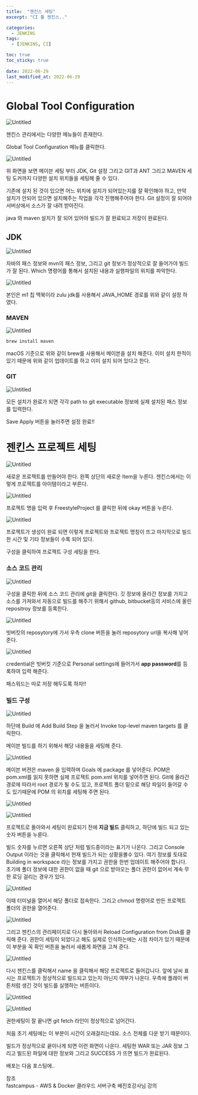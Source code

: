 ```yaml
---
title:  "젠킨스 세팅"
excerpt: "CI 툴 젠킨스.."

categories:
  - JENKINS
tags:
  - [JENKINS, CI]

toc: true
toc_sticky: true
 
date: 2022-06-29
last_modified_at: 2022-06-29
---
```

# Global Tool Configuration

![Untitled](https://zidols.notion.site/image/https%3A%2F%2Fs3-us-west-2.amazonaws.com%2Fsecure.notion-static.com%2Fb974e259-d33c-40d3-9537-f6a41f4ac3cb%2FUntitled.png?table=block&id=e6bfcf19-3b72-438b-8799-9f4105e959b5&spaceId=370dbc5e-872d-4d9e-9f3a-f7113cda9427&width=2000&userId=&cache=v2)

젠킨스 관리에서는 다양한 메뉴들이 존재한다. 

Global Tool Configuration 메뉴를 클릭한다.

![Untitled](https://zidols.notion.site/image/https%3A%2F%2Fs3-us-west-2.amazonaws.com%2Fsecure.notion-static.com%2Fb9ea3afe-4251-4b19-8134-d2525d56f242%2FUntitled.png?table=block&id=76c1428d-59a4-4359-87f2-28a4e2b0028c&spaceId=370dbc5e-872d-4d9e-9f3a-f7113cda9427&width=2000&userId=&cache=v2)

위 화면을 보면 메이븐 세팅 부터 JDK, Git 설정 그리고 GIT과 ANT 그리고 MAVEN 세팅 도커까지 다양한 설치 위치들을 세팅해 줄 수 있다. 

기존에 설치 된 것이 있으면 어느 위치에 설치가 되어있는지를 잘 확인해야 하고, 만약 설치가 안되어 있으면 설치해주는 작업을 각각 진행해주어야 한다. Git 설정이 잘 되어야 서버상에서 소스가 잘 내려 받아진다.

 java 와 maven 설치가 잘 되어 있어야 빌드가 잘 완료되고 저장이 완료된다.

## JDK

![Untitled](https://zidols.notion.site/image/https%3A%2F%2Fs3-us-west-2.amazonaws.com%2Fsecure.notion-static.com%2Fbf516c8b-948f-44d4-a10a-196d92aeddfe%2FUntitled.png?table=block&id=a3f937d1-4111-4097-ad75-6f1eee642d48&spaceId=370dbc5e-872d-4d9e-9f3a-f7113cda9427&width=2000&userId=&cache=v2)

자바의 패스 정보와 mvn의 패스 정보, 그리고 git 정보가 정상적으로 잘 들어가야 빌드가 잘 된다.
Which 명령어를 통해서 설치된 내용과 실행파일의 위치를 파악한다.

![Untitled](https://zidols.notion.site/image/https%3A%2F%2Fs3-us-west-2.amazonaws.com%2Fsecure.notion-static.com%2Fdaf41c77-9471-4de2-93a0-6557172becc6%2FUntitled.png?table=block&id=800a1103-58ed-43d9-b92d-04ca15871120&spaceId=370dbc5e-872d-4d9e-9f3a-f7113cda9427&width=2000&userId=&cache=v2)

본인은 m1 칩 맥북이라 zulu jdk를 사용해서 JAVA_HOME 경로를 위와 같이 설정 하였다.

### MAVEN

![Untitled](https://zidols.notion.site/image/https%3A%2F%2Fs3-us-west-2.amazonaws.com%2Fsecure.notion-static.com%2F6b8b60c6-033a-40c0-83ae-f0a3f4e1966a%2FUntitled.png?table=block&id=6f4ebc81-f66a-4b9f-ae80-f203bd2e8acd&spaceId=370dbc5e-872d-4d9e-9f3a-f7113cda9427&width=2000&userId=&cache=v2)

```bash
brew install maven
```

macOS 기준으로 위와 같이 brew를 사용해서 메이븐을 설치 해준다. 이미 설치 한적이 있기 때문에 위와 같이 업데이트를 하고 이미 설치 되어 있다고 한다.

### GIT

![Untitled](https://zidols.notion.site/image/https%3A%2F%2Fs3-us-west-2.amazonaws.com%2Fsecure.notion-static.com%2Fad2ec7f2-b49c-41bf-a433-3d9e52dc652f%2FUntitled.png?table=block&id=b2e106e4-bd82-4087-ac6a-80cb145e0e46&spaceId=370dbc5e-872d-4d9e-9f3a-f7113cda9427&width=2000&userId=&cache=v2)

모든 설치가 완료가 되면 각각 path to git executable 정보에 실제 설치된 패스 정보를 입력한다.

Save Apply 버튼을 눌러주면 설정 완료!!

# 젠킨스 프로젝트 세팅

![Untitled](https://zidols.notion.site/image/https%3A%2F%2Fs3-us-west-2.amazonaws.com%2Fsecure.notion-static.com%2F5d19696e-5b5c-4835-9049-b068ea87435f%2FUntitled.png?table=block&id=356bbe85-64d6-4210-98cc-c173c7b0521a&spaceId=370dbc5e-872d-4d9e-9f3a-f7113cda9427&width=2000&userId=&cache=v2)

 새로운 프로젝트를 만들어야 한다. 왼쪽 상단의 새로운 Item을 누른다. 젠킨스에서는 이렇게 프로젝트를 아이템이라고 부른다.

![Untitled](https://zidols.notion.site/image/https%3A%2F%2Fs3-us-west-2.amazonaws.com%2Fsecure.notion-static.com%2Ff0c469e1-34a2-486d-8a14-d37c27d518d0%2FUntitled.png?table=block&id=06e8f833-c734-48e9-878f-1af56036d2af&spaceId=370dbc5e-872d-4d9e-9f3a-f7113cda9427&width=2000&userId=&cache=v2)

프로젝트 명을 입력 후 FreestyleProject 를 클릭한 뒤에 okay 버튼을 누른다.

![Untitled](https://zidols.notion.site/image/https%3A%2F%2Fs3-us-west-2.amazonaws.com%2Fsecure.notion-static.com%2Fa2e36984-9048-4f38-ab99-c7cf661d924a%2FUntitled.png?table=block&id=c5b6d926-6be0-4579-aa21-952d591a7713&spaceId=370dbc5e-872d-4d9e-9f3a-f7113cda9427&width=2000&userId=&cache=v2)

프로젝트가 생성이 완료 되면 이렇게 프로젝트와 프로젝트 명칭이 뜨고 마지막으로 빌드한 시간 및 기타 정보들이 수록 되어 있다. 

구성을 클릭하여 프로젝트 구성 세팅을 한다.

### 소스 코드 관리

![Untitled](https://zidols.notion.site/image/https%3A%2F%2Fs3-us-west-2.amazonaws.com%2Fsecure.notion-static.com%2F982eee22-6b2c-480f-a3b5-52465c24d1bb%2FUntitled.png?table=block&id=105b4684-a9ee-4cd4-9486-4f6fdadbe1b1&spaceId=370dbc5e-872d-4d9e-9f3a-f7113cda9427&width=2000&userId=&cache=v2)

구성을 클릭한 뒤에 소스 코드 관리에 git을 클릭한다.  깃 정보에 올라간 정보를 가지고 소스를 가져와서 자동으로 빌드를 해주기 위해서 github, bitbucket등의 서비스에 올린 repositroy 정보를 등록한다.

![Untitled](https://zidols.notion.site/image/https%3A%2F%2Fs3-us-west-2.amazonaws.com%2Fsecure.notion-static.com%2F3d5a898d-3220-4094-a765-abafd419ed22%2FUntitled.png?table=block&id=c2db079d-75be-413a-8c35-6fa3e154e601&spaceId=370dbc5e-872d-4d9e-9f3a-f7113cda9427&width=2000&userId=&cache=v2)

빗버킷의 reposytory에 가서 우측 clone 버튼을 눌러 reposytory url을 복사해 넣어준다.

![Untitled](https://zidols.notion.site/image/https%3A%2F%2Fs3-us-west-2.amazonaws.com%2Fsecure.notion-static.com%2F0a65f97d-fffa-4684-95e1-3062f94d2d52%2FUntitled.png?table=block&id=d8d4d5fd-f6e5-4d9e-86ac-856033aaf2f5&spaceId=370dbc5e-872d-4d9e-9f3a-f7113cda9427&width=2000&userId=&cache=v2)

credential은 빗버킷 기준으로 Personal settings에 들어가서 **app password**를 등록하여 입력 해준다.

패스워드는 따로 저장 해두도록 하자!!

### 빌드 구성

![Untitled](https://zidols.notion.site/image/https%3A%2F%2Fs3-us-west-2.amazonaws.com%2Fsecure.notion-static.com%2Fc476a04b-fde3-4c7e-9628-10b737ffb9dc%2FUntitled.png?table=block&id=c32cfe74-6d0b-4501-8fa1-f8a00c684098&spaceId=370dbc5e-872d-4d9e-9f3a-f7113cda9427&width=2000&userId=&cache=v2)

하단에 Build 에 Add Build Step 을 눌러서 Invoke top-level maven targets 를 클릭한다.

 메이븐 빌드를 하기 위해서 해당 내용들을 세팅해 준다.

![Untitled](https://zidols.notion.site/image/https%3A%2F%2Fs3-us-west-2.amazonaws.com%2Fsecure.notion-static.com%2F213d5b37-181c-4c54-a74e-365250911e10%2FUntitled.png?table=block&id=a3285de9-1b62-4b56-b8cf-c90a347f8aee&spaceId=370dbc5e-872d-4d9e-9f3a-f7113cda9427&width=2000&userId=&cache=v2)

메이븐 버젼은 maven 을 입력하며  Goals 에 package 를 넣어준다. POM은 pom.xml를 읽지 못하면 실제 프로젝트 pom.xml 위치를 넣어주면 된다. Git에 올라간 경로에 따라서 root 경로가 될 수도 있고, 프로젝트 폴더 밑으로 해당 파일이 들어갈 수도 있기때문에 POM 의 위치를 세팅해 주면 된다.

![Untitled](https://zidols.notion.site/image/https%3A%2F%2Fs3-us-west-2.amazonaws.com%2Fsecure.notion-static.com%2F336b4b0d-d330-4ecd-ba19-206011e5ce37%2FUntitled.png?table=block&id=58104df8-fca1-4251-bc15-0dd49a199b70&spaceId=370dbc5e-872d-4d9e-9f3a-f7113cda9427&width=2000&userId=&cache=v2)

![Untitled](https://zidols.notion.site/image/https%3A%2F%2Fs3-us-west-2.amazonaws.com%2Fsecure.notion-static.com%2Fb00ca1c0-63af-43e6-9ceb-72a699d07eb6%2FUntitled.png?table=block&id=25849fca-fbfe-46d9-bdbb-c39229339895&spaceId=370dbc5e-872d-4d9e-9f3a-f7113cda9427&width=2000&userId=&cache=v2)

프로젝트로 돌아와서 세팅이 완료되기 전에 **지금 빌드** 클릭하고, 하단에 빌드 되고 있는 숫자 버튼을 누룬다.

빌드 숫자를 누르면 오른쪽 상단 처럼 빌드중이라는 표기가 나온다. 그리고 Console Output 이라는 것을 클릭해서 현재 빌드가 되는 상황을볼수 있다.  여기 정보를 토대로 Building in workspace 라는 정보를 가지고 권한을 한번 업데이트 해주어야 합니다. 초기에 폴더 정보에 대한 권한이 없을 때 git 으로 받아오는 폴더 권한이 없어서 계속 무한 로딩 걸리는 경우가 있다.

![Untitled](https://zidols.notion.site/image/https%3A%2F%2Fs3-us-west-2.amazonaws.com%2Fsecure.notion-static.com%2Ff8781ef0-2284-4061-920f-259e82cb727b%2FUntitled.png?table=block&id=22398bba-e7e4-47dc-99c5-a347db88ef97&spaceId=370dbc5e-872d-4d9e-9f3a-f7113cda9427&width=2000&userId=&cache=v2)

이때 터미널을 열어서 해당 폴더로 접속한다. 그리고 chmod 명령어로 만든 프로젝트 폴더의 권한을 열어준다.

![Untitled](https://zidols.notion.site/image/https%3A%2F%2Fs3-us-west-2.amazonaws.com%2Fsecure.notion-static.com%2F1e1613cb-4c9f-4d56-a28d-1e37b515431b%2FUntitled.png?table=block&id=b681cc6a-1aee-4935-a609-c8d2fea34c29&spaceId=370dbc5e-872d-4d9e-9f3a-f7113cda9427&width=2000&userId=&cache=v2)

그리고 젠킨스의 관리페이지로 다시 돌아와서 Reload Configuration from Disk를 클릭해 준다. 권한이 세팅이 되었다고 해도 실제로 인식하는에는 시점 차이가 있기 때문에 이 부분을 꼭 확인 버튼을 눌러서 새롭게 화면을 고쳐 준다.

![Untitled](https://zidols.notion.site/image/https%3A%2F%2Fs3-us-west-2.amazonaws.com%2Fsecure.notion-static.com%2F8e409d6f-f986-42d6-934d-f794482b5473%2FUntitled.png?table=block&id=af2dab40-a117-4536-b6fb-9ddf61d9557a&spaceId=370dbc5e-872d-4d9e-9f3a-f7113cda9427&width=2000&userId=&cache=v2)

 다시 젠킨스를 클릭해서 name 을 클릭해서 해당 프로젝트로 들어갑니다. 앞에 날씨 표시는 프로젝트가 정상적으로 빌드되고 있는지 아닌지 여부가 나온다. 우측에 플래이 버튼처럼 생긴 것이 빌드를 실행하는 버튼이다.

![Untitled](https://zidols.notion.site/image/https%3A%2F%2Fs3-us-west-2.amazonaws.com%2Fsecure.notion-static.com%2Fc1558545-7f59-4a74-b4f8-7279c2b0ecc3%2FUntitled.png?table=block&id=ea995a8e-ed90-42ce-a089-5e47cfbf3cce&spaceId=370dbc5e-872d-4d9e-9f3a-f7113cda9427&width=2000&userId=&cache=v2)

![Untitled](https://zidols.notion.site/image/https%3A%2F%2Fs3-us-west-2.amazonaws.com%2Fsecure.notion-static.com%2F639517a2-9074-4a84-8399-0edc3a2a97d6%2FUntitled.png?table=block&id=68d853b8-7ce3-409c-b3ff-cab5c735f170&spaceId=370dbc5e-872d-4d9e-9f3a-f7113cda9427&width=2000&userId=&cache=v2)

권한세팅이 잘 끝나면 git fetch 라인이 정상적으로 넘어간다.

 처음 초기 세팅에는 이 부분이 시간이 오래걸리는데요. 소스 전체를 다운 받기 때문이다.

빌드가 정상적으로 끝이나게 되면 이런 화면이 나온다. 세팅한 WAR 또는 JAR 정보 그리고 빌드된 파일에 대한 정보와 그리고 SUCCESS 가 뜨면 빌드가 완료된다.

배포는 다음 포스팅에..

참조  
fastcampus - AWS & Docker 클라우드 서버구축 배진호강사님 강의